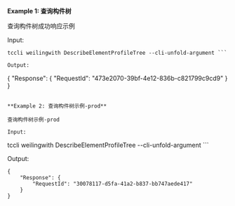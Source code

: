 **Example 1: 查询构件树**

查询构件树成功响应示例

Input: 

```
tccli weilingwith DescribeElementProfileTree --cli-unfold-argument ```

Output: 
```
{
    "Response": {
        "RequestId": "473e2070-39bf-4e12-836b-c821799c9cd9"
    }
}
```

**Example 2: 查询构件树示例-prod**

查询构件树示例-prod

Input: 

```
tccli weilingwith DescribeElementProfileTree --cli-unfold-argument ```

Output: 
```
{
    "Response": {
        "RequestId": "30078117-d5fa-41a2-b837-bb747aede417"
    }
}
```

